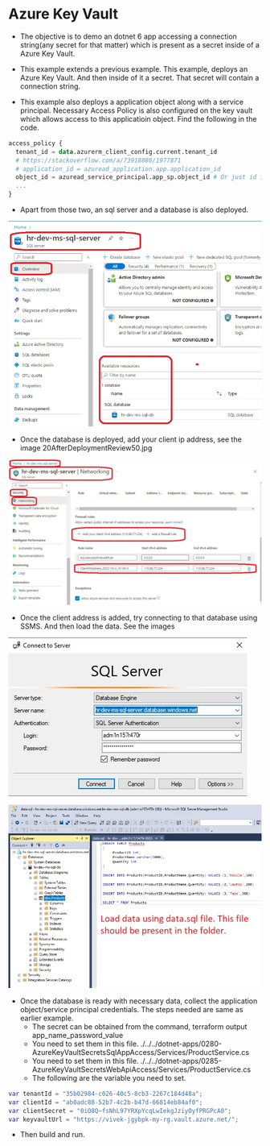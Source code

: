 # Azure Key Vault

- The objective is to demo an dotnet 6 app accessing a connection string(any secret for that matter) which is present as a secret inside of a Azure Key Vault.

- This example extends a previous example. This example, deploys an Azure Key Vault. And then inside of it a secret. That secret will contain a connection string. 

- This example also deploys a application object along with a service principal. Necessary Access Policy is also configured on the key vault which allows access to this applicatioin object. Find the following in the code.

```tf
access_policy {
  tenant_id = data.azurerm_client_config.current.tenant_id
  # https://stackoverflow.com/a/73918886/1977871
  # application_id = azuread_application.app.application_id
  object_id = azuread_service_principal.app_sp.object_id # Or just id instead of object_id, both are same.
  ...
}
```

- Apart from those two, an sql server and a database is also deployed. 

![Sql Server](./images/20AfterDeploymentReview40.jpg)

- Once the database is deployed, add your client ip address, see the image 20AfterDeploymentReview50.jpg

![Sql Server](./images/20AfterDeploymentReview50.jpg)

- Once the client address is added, try connecting to that database using SSMS. And then load the data. See the images 

![SSMS Connection](./images/20AfterDeploymentReview60.jpg)

![SSMS Connection](./images/20AfterDeploymentReview70.jpg)

- Once the database is ready with necessary data, collect the application object/service principal credentials. The steps needed are same as earlier example. 
  - The secret can be obtained from the command, terraform output app_name_password_value
  - You need to set them in this file. ./../../dotnet-apps/0280-AzureKeyVaultSecretsSqlAppAccess/Services/ProductService.cs 
  - You need to set them in this file. ./../../dotnet-apps/0285-AzureKeyVaultSecretsWebApiAccess/Services/ProductService.cs
  - The following are the variable you need to set.
```tf
var tenantId = "35b02984-c026-40c5-8cb3-2267c184d48a";
var clientId = "ab0adc88-52b7-4c2b-b47d-66814eb84af0";
var clientSecret = "0iO8Q~fsNhL97YRXpYcqLwIekgJziyOyfPRGPcA0";
var keyvaultUrl = "https://vivek-jgybpk-my-rg.vault.azure.net/";
```

- Then build and run.